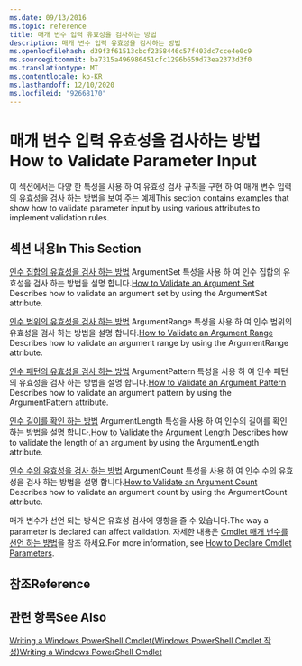 ```yaml
---
ms.date: 09/13/2016
ms.topic: reference
title: 매개 변수 입력 유효성을 검사하는 방법
description: 매개 변수 입력 유효성을 검사하는 방법
ms.openlocfilehash: d39f3f61513cbcf2358446c57f403dc7cce4e0c9
ms.sourcegitcommit: ba7315a496986451cfc1296b659d73ea2373d3f0
ms.translationtype: MT
ms.contentlocale: ko-KR
ms.lasthandoff: 12/10/2020
ms.locfileid: "92668170"
---
```

# <a name="how-to-validate-parameter-input"></a><span data-ttu-id="9373c-103">매개 변수 입력 유효성을 검사하는 방법</span><span class="sxs-lookup"><span data-stu-id="9373c-103">How to Validate Parameter Input</span></span>

<span data-ttu-id="9373c-104">이 섹션에서는 다양 한 특성을 사용 하 여 유효성 검사 규칙을 구현 하 여 매개 변수 입력의 유효성을 검사 하는 방법을 보여 주는 예제</span><span class="sxs-lookup"><span data-stu-id="9373c-104">This section contains examples that show how to validate parameter input by using various attributes to implement validation rules.</span></span>

## <a name="in-this-section"></a><span data-ttu-id="9373c-105">섹션 내용</span><span class="sxs-lookup"><span data-stu-id="9373c-105">In This Section</span></span>

<span data-ttu-id="9373c-106">[인수 집합의 유효성을 검사 하는 방법](./how-to-validate-an-argument-set.md) ArgumentSet 특성을 사용 하 여 인수 집합의 유효성을 검사 하는 방법을 설명 합니다.</span><span class="sxs-lookup"><span data-stu-id="9373c-106">[How to Validate an Argument Set](./how-to-validate-an-argument-set.md) Describes how to validate an argument set by using the ArgumentSet attribute.</span></span>

<span data-ttu-id="9373c-107">[인수 범위의 유효성을 검사 하는 방법](./how-to-validate-an-argument-range.md) ArgumentRange 특성을 사용 하 여 인수 범위의 유효성을 검사 하는 방법을 설명 합니다.</span><span class="sxs-lookup"><span data-stu-id="9373c-107">[How to Validate an Argument Range](./how-to-validate-an-argument-range.md) Describes how to validate an argument range by using the ArgumentRange attribute.</span></span>

<span data-ttu-id="9373c-108">[인수 패턴의 유효성을 검사 하는 방법](./how-to-validate-an-argument-pattern.md) ArgumentPattern 특성을 사용 하 여 인수 패턴의 유효성을 검사 하는 방법을 설명 합니다.</span><span class="sxs-lookup"><span data-stu-id="9373c-108">[How to Validate an Argument Pattern](./how-to-validate-an-argument-pattern.md) Describes how to validate an argument pattern by using the ArgumentPattern attribute.</span></span>

<span data-ttu-id="9373c-109">[인수 길이를 확인 하는 방법](./how-to-validate-the-argument-length.md) ArgumentLength 특성을 사용 하 여 인수의 길이를 확인 하는 방법을 설명 합니다.</span><span class="sxs-lookup"><span data-stu-id="9373c-109">[How to Validate the Argument Length](./how-to-validate-the-argument-length.md) Describes how to validate the length of an argument by using the ArgumentLength attribute.</span></span>

<span data-ttu-id="9373c-110">[인수 수의 유효성을 검사 하는 방법](./how-to-validate-an-argument-count.md) ArgumentCount 특성을 사용 하 여 인수 수의 유효성을 검사 하는 방법을 설명 합니다.</span><span class="sxs-lookup"><span data-stu-id="9373c-110">[How to Validate an Argument Count](./how-to-validate-an-argument-count.md) Describes how to validate an argument count by using the ArgumentCount attribute.</span></span>

<span data-ttu-id="9373c-111">매개 변수가 선언 되는 방식은 유효성 검사에 영향을 줄 수 있습니다.</span><span class="sxs-lookup"><span data-stu-id="9373c-111">The way a parameter is declared can affect validation.</span></span> <span data-ttu-id="9373c-112">자세한 내용은 [Cmdlet 매개 변수를 선언 하는 방법](./how-to-declare-cmdlet-parameters.md)을 참조 하세요.</span><span class="sxs-lookup"><span data-stu-id="9373c-112">For more information, see [How to Declare Cmdlet Parameters](./how-to-declare-cmdlet-parameters.md).</span></span>

## <a name="reference"></a><span data-ttu-id="9373c-113">참조</span><span class="sxs-lookup"><span data-stu-id="9373c-113">Reference</span></span>

## <a name="see-also"></a><span data-ttu-id="9373c-114">관련 항목</span><span class="sxs-lookup"><span data-stu-id="9373c-114">See Also</span></span>

[<span data-ttu-id="9373c-115">Writing a Windows PowerShell Cmdlet(Windows PowerShell Cmdlet 작성)</span><span class="sxs-lookup"><span data-stu-id="9373c-115">Writing a Windows PowerShell Cmdlet</span></span>](./writing-a-windows-powershell-cmdlet.md)
